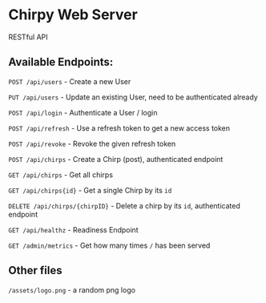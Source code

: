 # Chirpy Web Server
RESTful API

## Available Endpoints:

`POST /api/users` - Create a new User

`PUT /api/users` - Update an existing User, need to be authenticated already

`POST /api/login` - Authenticate a User / login

`POST /api/refresh` - Use a refresh token to get a new access token

`POST /api/revoke` - Revoke the given refresh token

`POST /api/chirps` - Create a Chirp (post), authenticated endpoint

`GET /api/chirps` - Get all chirps

`GET /api/chirps{id}` - Get a single Chirp by its `id`

`DELETE /api/chirps/{chirpID}` - Delete a chirp by its `id`, authenticated endpoint

`GET /api/healthz` - Readiness Endpoint

`GET /admin/metrics` - Get how many times `/` has been served

## Other files

`/assets/logo.png` - a random png logo